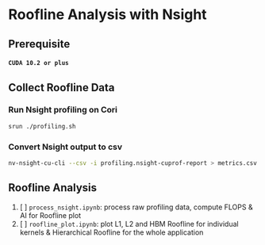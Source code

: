 # Roofline Analysis with Nsight

## Prerequisite
#### `CUDA 10.2 or plus`

## Collect Roofline Data

### Run Nsight profiling on Cori
```bash
srun ./profiling.sh
```

### Convert Nsight output to csv
```bash
nv-nsight-cu-cli --csv -i profiling.nsight-cuprof-report > metrics.csv
```

## Roofline Analysis

1. [ ] `process_nsight.ipynb`: process raw profiling data, compute FLOPS & AI for Roofline plot
2. [ ]  `roofline_plot.ipynb`: plot L1, L2 and HBM Roofline for individual kernels & Hierarchical Roofline for the whole application
